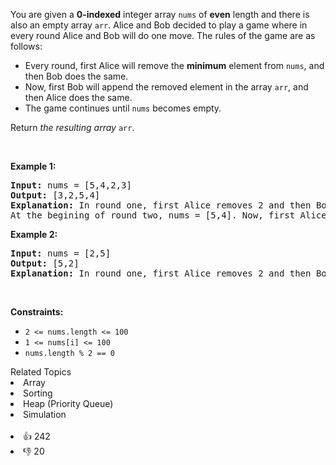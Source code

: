 <p>You are given a <strong>0-indexed</strong> integer array <code>nums</code> of <strong>even</strong> length and there is also an empty array <code>arr</code>. Alice and Bob decided to play a game where in every round Alice and Bob will do one move. The rules of the game are as follows:</p>

<ul> 
 <li>Every round, first Alice will remove the <strong>minimum</strong> element from <code>nums</code>, and then Bob does the same.</li> 
 <li>Now, first Bob will append the removed element in the array <code>arr</code>, and then Alice does the same.</li> 
 <li>The game continues until <code>nums</code> becomes empty.</li> 
</ul>

<p>Return <em>the resulting array </em><code>arr</code>.</p>

<p>&nbsp;</p> 
<p><strong class="example">Example 1:</strong></p>

<pre>
<strong>Input:</strong> nums = [5,4,2,3]
<strong>Output:</strong> [3,2,5,4]
<strong>Explanation:</strong> In round one, first Alice removes 2 and then Bob removes 3. Then in arr firstly Bob appends 3 and then Alice appends 2. So arr = [3,2].
At the begining of round two, nums = [5,4]. Now, first Alice removes 4 and then Bob removes 5. Then both append in arr which becomes [3,2,5,4].
</pre>

<p><strong class="example">Example 2:</strong></p>

<pre>
<strong>Input:</strong> nums = [2,5]
<strong>Output:</strong> [5,2]
<strong>Explanation:</strong> In round one, first Alice removes 2 and then Bob removes 5. Then in arr firstly Bob appends and then Alice appends. So arr = [5,2].
</pre>

<p>&nbsp;</p> 
<p><strong>Constraints:</strong></p>

<ul> 
 <li><code>2 &lt;= nums.length &lt;= 100</code></li> 
 <li><code>1 &lt;= nums[i] &lt;= 100</code></li> 
 <li><code>nums.length % 2 == 0</code></li> 
</ul>

<div><div>Related Topics</div><div><li>Array</li><li>Sorting</li><li>Heap (Priority Queue)</li><li>Simulation</li></div></div><br><div><li>👍 242</li><li>👎 20</li></div>